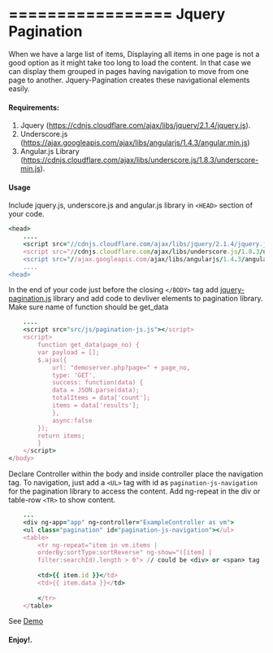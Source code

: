 =================
Jquery Pagination
=================


When we have a large list of items, Displaying all items in one page is not a good option as it might take too long to load the content. In that case we can display them grouped in pages having navigation to move from one page to another. Jquery-Pagination creates these navigational elements easily.

#### Requirements:

1. Jquery (https://cdnjs.cloudflare.com/ajax/libs/jquery/2.1.4/jquery.js). 
2. Underscore.js (https://ajax.googleapis.com/ajax/libs/angularjs/1.4.3/angular.min.js)
3. Angular.js Library (https://cdnjs.cloudflare.com/ajax/libs/underscore.js/1.8.3/underscore-min.js).

#### Usage

Include jquery.js, underscore.js and angular.js library in ``<HEAD>`` section of your code. 

```ruby
<head>
    ....
    <script src="//cdnjs.cloudflare.com/ajax/libs/jquery/2.1.4/jquery.js"></script>
    <script src="//cdnjs.cloudflare.com/ajax/libs/underscore.js/1.8.3/underscore-min.js"></script>
    <script src="//ajax.googleapis.com/ajax/libs/angularjs/1.4.3/angular.min.js"></script>
    ....
<head>
```

In the end of your code just before the closing ``</BODY>`` tag add [jquery-pagination.js](https://raw.githubusercontent.com/spandey2405/jquery-pagination/master/src/js/jquery-pagination.js) library and add code to devliver elements to pagination library. Make sure name of function should be get_data

```ruby
	....
	<script src="src/js/pagination-js.js"></script>
	<script>
        function get_data(page_no) {
        var payload = [];
        $.ajax({
            url: "demoserver.php?page=" + page_no,
            type: 'GET',
            success: function(data) {
            data = JSON.parse(data);
            totalItems = data['count'];
            items = data['results'];
            },
            async:false
        });
        return items;
        }
	</script>
</body>
```
Declare Controller within the body and inside controller place the navigation tag. 
To navigation, just add a ``<UL>`` tag with id as ``pagination-js-navigation`` for the pagination library to access the content.
Add ng-repeat in the div or table-row ``<TR>`` to show content.

```ruby 
	...
	<div ng-app="app" ng-controller="ExampleController as vm">
	<ul class="pagination" id="pagination-js-navigation"></ul>
	<table>
		<tr ng-repeat="item in vm.items | 
    	orderBy:sortType:sortReverse" ng-show="([item] | 
    	filter:searchId).length > 0"> // could be <div> or <span> tag
    	
    	<td>{{ item.id }}</td> 
    	<td>{{ item.data }}</td>
    	
    	</tr>
    </table>
```


See [Demo](http://onlinecoder.in/jquery-pagination/demo/)
#### Enjoy!.

